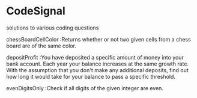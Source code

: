 # CodeSignal
solutions to various coding questions

chessBoardCellColor
 :Returns whether or not two given cells from a chess board
  are of the same color.
  
depositProfit
 :You have deposited a specific amount of money into your bank account. 
  Each year your balance increases at the same growth rate. With the 
  assumption that you don't make any additional deposits, find out how 
  long it would take for your balance to pass a specific threshold.

evenDigitsOnly
 :Check if all digits of the given integer are even.
